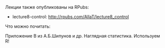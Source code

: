 Лекции также опубликованы на RPubs:

* lecture8-control: http://rpubs.com/AllaT/lecture8_control

Что можно почитать:

Приложение В из А.Б.Шипунов и др. Наглядная статистика. Используем R!
